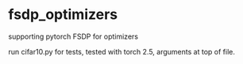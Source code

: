 # fsdp_optimizers
supporting pytorch FSDP for optimizers

run cifar10.py for tests, tested with torch 2.5, arguments at top of file.
